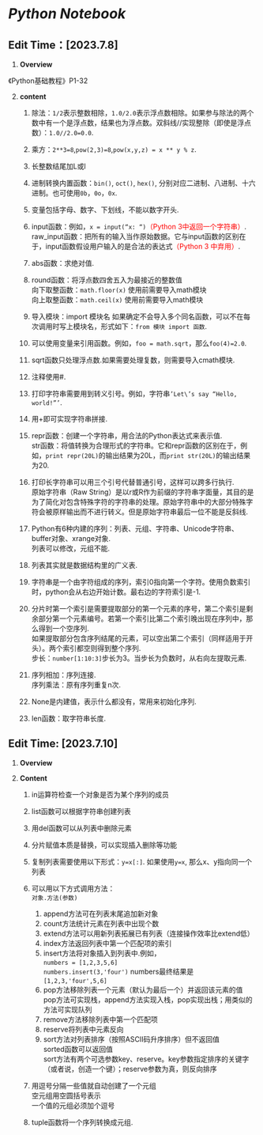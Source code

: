 # ***Python Notebook***
## Edit Time：[2023.7.8]

1. **Overview**
   
《Python基础教程》P1-32

2. **content**
   
   1. 除法：`1/2`表示整数相除，`1.0/2.0`表示浮点数相除。如果参与除法的两个数中有一个是浮点数，结果也为浮点数。双斜线//实现整除（即使是浮点数）：`1.0//2.0=0.0`.
   
   2. 乘方：`2**3=8`,`pow(2,3)=8`,`pow(x,y,z) = x ** y % z`.
   
   3. 长整数结尾加L或l
   
   4. 进制转换内置函数：`bin()`, `oct()`, `hex()`, 分别对应二进制、八进制、十六进制。也可使用`0b`，`0o`，`0x`.
   
   5. 变量包括字母、数字、下划线，不能以数字开头.
   
   6. input函数：例如，`x = input(“x: “)`<span style="color:red;">（Python 3中返回一个字符串）</span>.  
   raw_input函数：把所有的输入当作原始数据。它与input函数的区别在于，input函数假设用户输入的是合法的表达式<span style="color:red;">（Python 3 中弃用）</span>.

   7. abs函数：求绝对值.
   
   8. round函数：将浮点数四舍五入为最接近的整数值  
   向下取整函数：`math.floor(x)` 使用前需要导入math模块  
   向上取整函数：`math.ceil(x)` 使用前需要导入math模块

   9. 导入模块：import 模块名  如果确定不会导入多个同名函数，可以不在每次调用时写上模块名，形式如下：`from 模块 import 函数`.

   10. 可以使用变量来引用函数。例如，`foo = math.sqrt`，那么`foo(4)=2.0`.

   11. sqrt函数只处理浮点数.如果需要处理复数，则需要导入cmath模块.

   12. 注释使用#.
   
   13. 打印字符串需要用到转义引号。例如，字符串`’Let\’s say “Hello, world!”’`.
   
   14. 用+即可实现字符串拼接.

   15. repr函数：创建一个字符串，用合法的Python表达式来表示值.  
   str函数：将值转换为合理形式的字符串。它和repr函数的区别在于，例如，`print repr(20L)`的输出结果为20L，而`print str(20L)`的输出结果为20.

   16. 打印长字符串可以用三个引号代替普通引号，这样可以跨多行执行.  
   原始字符串（Raw String）是以r或R作为前缀的字符串字面量，其目的是为了简化对包含特殊字符的字符串的处理。原始字符串中的大部分特殊字符会被原样输出而不进行转义。但是原始字符串最后一位不能是反斜线.

   17. Python有6种内建的序列：列表、元组、字符串、Unicode字符串、buffer对象、xrange对象.  
   列表可以修改，元组不能.

   18. 列表其实就是数据结构里的广义表.

   19. 字符串是一个由字符组成的序列，索引0指向第一个字符。使用负数索引时，python会从右边开始计数。最右边的字符索引是-1.

   20. 分片时第一个索引是需要提取部分的第一个元素的序号，第二个索引是剩余部分第一个元素编号。若第一个索引比第二个索引晚出现在序列中，那么得到一个空序列.  
   如果提取部分包含序列结尾的元素，可以空出第二个索引（同样适用于开头）。两个索引都空则得到整个序列.  
   步长：`number[1:10:3]`步长为3。当步长为负数时，从右向左提取元素.

   21. 序列相加：序列连接.  
   序列乘法：原有序列重复n次.

   22. None是内建值，表示什么都没有，常用来初始化序列.

   23. len函数：取字符串长度.
   
## Edit Time: [2023.7.10]

1. **Overview**

2. **Content**
   
    1. in运算符检查一个对象是否为某个序列的成员

    2. list函数可以根据字符串创建列表

    3. 用del函数可以从列表中删除元素

    4. 分片赋值本质是替换，可以实现插入删除等功能  
   
    5. 复制列表需要使用以下形式：`y=x[:]`. 如果使用`y=x`, 那么x、y指向同一个列表

    6. 可以用以下方式调用方法：  
       `对象.方法(参数)`  
       1. append方法可在列表末尾追加新对象  
       2. count方法统计元素在列表中出现个数  
       3. extend方法可以用新列表拓展已有列表（连接操作效率比extend低）  
       4. index方法返回列表中第一个匹配项的索引  
       5. insert方法将对象插入到列表中.例如，  
       `numbers = [1,2,3,5,6]`  
       `numbers.insert(3,'four')`
       numbers最终结果是`[1,2,3,'four',5,6]`
       6. pop方法移除列表一个元素（默认为最后一个）并返回该元素的值  
       pop方法可实现栈，append方法实现入栈，pop实现出栈；用类似的方法可实现队列
       7. remove方法移除列表中第一个匹配项
       8. reserve将列表中元素反向
       9. sort方法对列表排序（按照ASCII码升序排序）但不返回值  
       sorted函数可以返回值  
       sort方法有两个可选参数key、reserve。key参数指定排序的关键字（或者说，创造一个键）；reserve参数为真，则反向排序

      7. 用逗号分隔一些值就自动创建了一个元组  
      空元组用空圆括号表示  
      一个值的元组必须加个逗号

      8. tuple函数将一个序列转换成元组.
